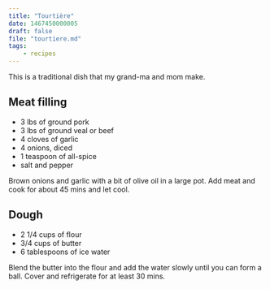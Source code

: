 ```yaml
---
title: "Tourtière"
date: 1467450000005
draft: false
file: "tourtiere.md"
tags: 
    - recipes
---
```


This is a traditional dish that my grand-ma and mom make. 


## Meat filling

- 3 lbs of ground pork
- 3 lbs of ground veal or beef
- 4 cloves of garlic
- 4 onions, diced
- 1 teaspoon of all-spice
- salt and pepper

Brown onions and garlic with a bit of olive oil in a large pot. Add meat and cook for about 45 mins and let cool.

## Dough

- 2 1/4 cups of flour
- 3/4 cups of butter
- 6 tablespoons of ice water

Blend the butter into the flour and add the water slowly until you can form a ball. Cover and refrigerate for at least 30 mins.








